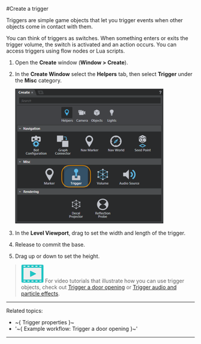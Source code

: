 ﻿#Create a trigger

Triggers are simple game objects that let you trigger events when other objects come in contact with them.

You can think of triggers as switches. When something enters or exits the trigger volume, the switch is activated and an action occurs.  You can access triggers using flow nodes or Lua scripts.


1. Open the **Create** window (**Window > Create**).

2. In the **Create Window** select the **Helpers** tab, then select **Trigger** under the **Misc** category.

	![](../../images/create_trigger.png)

3. In the **Level Viewport**, drag to set the width and length of the trigger.

4. Release to commit the base.

5. Drag up or down to set the height.

> ![](../../images/icon_video.png) For video tutorials that illustrate how you can use trigger objects, check out <a href="https://www.youtube.com/watch?v=qb2U1fIR09g" target="blank">Trigger a door opening</a> or <a href="https://www.youtube.com/watch?v=My2zA9oaZFo" target="blank">Trigger audio and particle effects</a>.

---
Related topics:
-	~{ Trigger properties }~
-	'~{ Example workflow: Trigger a door opening }~'
---
